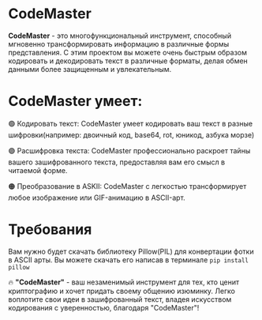 # CodeMaster

**CodeMaster** - это многофункциональный инструмент, способный мгновенно трансформировать информацию в различные формы представления. С этим проектом вы можете очень быстрым образом кодировать и декодировать текст в различные форматы, делая обмен данными более защищенным и увлекательным.

# CodeMaster умеет:

🟢 Кодировать текст: CodeMaster умеет кодировать ваш текст в разные шифровки(например: двоичный код, base64, rot, юникод, азбука морзе)

🟣 Расшифровка текста: CodeMaster профессионально раскроет тайны вашего зашифрованного текста, предоставляя вам его смысл в читаемой форме.

🟠 Преобразование в ASKII: CodeMaster с легкостью трансформирует любое изображение или GIF-анимацию в ASCII-арт.

 # Требования

 Вам нужно будет скачать библиотеку Pillow(PIL) для конвертации фотки в ASCII арты. Вы можете скачать его написав в терминале `pip install pillow`

🔥 **"CodeMaster"** - ваш незаменимый инструмент для тех, кто ценит криптографию и хочет придать своему общению изюминку. Легко воплотите свои идеи в зашифрованный текст, владея искусством кодирования с уверенностью, благодаря "CodeMaster"!
